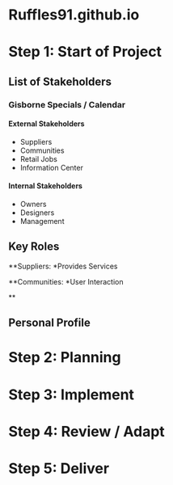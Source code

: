 # Ruffles91.github.io

# Step 1: Start of Project

## List of Stakeholders

### Gisborne Specials / Calendar

#### External Stakeholders
- Suppliers
- Communities
- Retail Jobs
- Information Center

#### Internal Stakeholders
- Owners
- Designers
- Management

## Key Roles

**Suppliers:
*Provides Services

**Communities:
*User Interaction

**


## Personal Profile

# Step 2: Planning

# Step 3: Implement

# Step 4: Review / Adapt

# Step 5: Deliver
